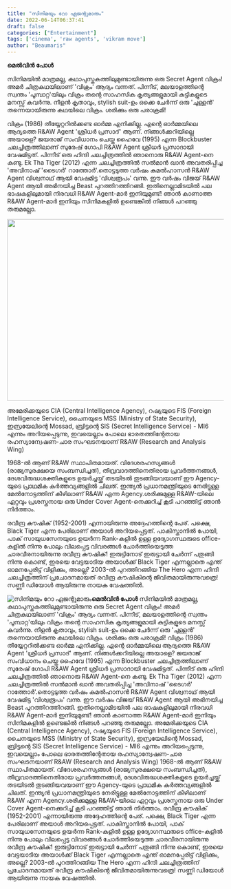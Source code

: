 ```yaml
---
title: "സിനിമയും റോ ഏജന്റുമാരും"
date: 2022-06-14T06:37:41
draft: false
categories: ["Entertainment"]
tags: ['cinema', 'raw agents', 'vikram move']
author: "Beaumaris"
---
```


<strong>മെൽവിൻ പോൾ</strong>

സിനിമയിൽ മാത്രമല്ല, കഥാപുസ്തകത്തിലുമുണ്ടായിരുന്നു ഒരു Secret Agent വിക്രം! അമർ ചിത്രകഥയിലാണ് 'വിക്രം' ആദ്യം വന്നത്. പിന്നീട്, മലയാളത്തിന്റെ സ്വന്തം 'പൂമ്പാറ്റ'യിലും വിക്രം തന്റെ സാഹസിക കൃത്യങ്ങളുമായി കുട്ടികളുടെ മനസ്സ് കവർന്നു. നീളൻ കൃതാവും, stylish suit-ഉം ഒക്കെ ചേർന്ന് ഒരു 'ചുള്ളൻ' തന്നെയായിരുന്നു കഥയിലെ വിക്രം. ശരിക്കും ഒരു പരാക്രമി!

വിക്രം (1986) തീയ്യേറ്ററിൽക്കണ്ട ഓർമ്മ എനിക്കില്ല. എന്റെ ഓർമ്മയിലെ ആദ്യത്തെ R&amp;AW Agent 'ശ്രീധർ പ്രസാദ്' ആണ്. നിങ്ങൾക്കറിയില്ലെ അയാളെ? ജയരാജ് സംവിധാനം ചെയ്ത ഹൈവേ (1995) എന്ന Blockbuster ചലച്ചിത്രത്തിലാണ് സുരേഷ് ഗോപി R&amp;AW Agent ശ്രീധർ പ്രസാദായി വേഷമിട്ടത്. പിന്നീട് ഒരു ഹിന്ദി ചലച്ചിത്രത്തിൽ ഞാനൊരു R&amp;AW Agent-നെ കണ്ടു. Ek Tha Tiger (2012) എന്ന ചലച്ചിത്രത്തിൽ സൽമാൻ ഖാൻ അവതരിപ്പിച്ച 'അവിനാഷ് 'ടൈഗർ' റാത്തോർ'.തൊട്ടടുത്ത വർഷം കമൽഹാസൻ R&amp;AW Agent വിശ്വനാഥ് ആയി വേഷമിട്ട 'വിശ്വരൂപം' വന്നു. ഈ വർഷം വിജയ് R&amp;AW Agent ആയി അഭിനയിച്ച Beast പുറത്തിറത്തിറങ്ങി. ഇതിനെല്ലാമിടയിൽ പല ഭാഷകളിലുമായി നിരവധി R&amp;AW Agent-മാർ ഇനിയുമുണ്ട്! ഞാൻ കാണാത്ത R&amp;AW Agent-മാർ ഇനിയും സിനിമകളിൽ ഉണ്ടെങ്കിൽ നിങ്ങൾ പറഞ്ഞു തരുമല്ലോ.

<img class="size-full wp-image-339262 aligncenter" src="https://cdn.boolokam.com/articles/2022/06/dqqqq.jpeg" alt="" width="759" height="422" />

അമേരിക്കയുടെ CIA (Central Intelligence Agency),
റഷ്യയുടെ FIS (Foreign Intelligence Service),
ചൈനയുടെ MSS (Ministry of State Security),
ഇസ്രയേലിന്റെ Mossad,
ബ്രിട്ടന്റെ SlS (Secret Intelligence Service) - MI6 എന്നും അറിയപ്പെടുന്നു,
ഇവയെല്ലാം പോലെ ഭാരതത്തിന്റേതായ രഹസ്യാന്വേഷണ-ചാര സംഘടനയാണ് R&amp;AW (Research and Analysis Wing)

1968-ൽ ആണ് R&amp;AW സ്ഥാപിതമായത്. വിദേശരഹസ്യങ്ങൾ (രാജ്യസുരക്ഷയെ സംബന്ധിച്ചത്), തീവ്രവാദത്തിനെതിരായ പ്രവർത്തനങ്ങൾ, ദേശവിരുദ്ധശക്തികളുടെ ഉയർച്ചയ്ക്ക് തടയിടൽ തുടങ്ങിയവയാണ് ഈ Agency-യുടെ പ്രാഥമിക കർത്തവ്യങ്ങളിൽ ചിലത്. ഇന്ത്യൻ പ്രധാനമന്ത്രിയുടെ നേരിട്ടുള്ള മേൽനോട്ടത്തിന് കീഴിലാണ് R&amp;AW എന്ന Agency.ശരിക്കുമുള്ള R&amp;AW-യിലെ ഏറ്റവും പ്രശസ്തനായ ഒരു Under Cover Agent-നെക്കുറിച്ച് കൂടി പറഞ്ഞിട്ട് ഞാൻ നിർത്താം.

രവീന്ദ്ര കൗഷിക് (1952-2001) എന്നായിരുന്നു അദ്ദേഹത്തിന്റെ പേര്. പക്ഷെ, Black Tiger എന്ന പേരിലാണ് അയാൾ അറിയപ്പെട്ടത്. പാകിസ്താനിൽ പോയി, പാക് സായുധസേനയുടെ ഉയർന്ന Rank-കളിൽ ഉള്ള ഉദ്യോഗസ്ഥരുടെ office-കളിൽ നിന്നു പോലും വിലപ്പെട്ട വിവരങ്ങൾ ചോർത്തിയെടുത്ത ചാരവീരനായിരുന്നു രവീന്ദ്ര കൗഷിക്! ഇരുട്ടിനോട് ഇരുട്ടായി ചേർന്ന് പതുങ്ങി നിന്നു കൊണ്ട്, ഇരയെ വേട്ടയാടിയ അയാൾക്ക് Black Tiger എന്നല്ലാതെ എന്ത് ഓമനപ്പേരിട്ട് വിളിക്കും, അല്ലെ? 2003-ൽ പുറത്തിറങ്ങിയ The Hero എന്ന ഹിന്ദി ചലച്ചിത്രത്തിന് പ്രചോദനമായത് രവീന്ദ്ര കൗഷികിന്റെ ജീവിതമായിരുന്നുവത്രെ! സണ്ണി ഡിയോൾ ആയിരുന്നു നായക വേഷത്തിൽ.


![സിനിമയും റോ ഏജന്റുമാരും](https://cdn.boolokam.com/articles/2022/06/dqqqq.jpeg)**മെൽവിൻ പോൾ** സിനിമയിൽ മാത്രമല്ല, കഥാപുസ്തകത്തിലുമുണ്ടായിരുന്നു ഒരു Secret Agent വിക്രം! അമർ ചിത്രകഥയിലാണ് 'വിക്രം' ആദ്യം വന്നത്. പിന്നീട്, മലയാളത്തിന്റെ സ്വന്തം 'പൂമ്പാറ്റ'യിലും വിക്രം തന്റെ സാഹസിക കൃത്യങ്ങളുമായി കുട്ടികളുടെ മനസ്സ് കവർന്നു. നീളൻ കൃതാവും, stylish suit-ഉം ഒക്കെ ചേർന്ന് ഒരു 'ചുള്ളൻ' തന്നെയായിരുന്നു കഥയിലെ വിക്രം. ശരിക്കും ഒരു പരാക്രമി! വിക്രം (1986) തീയ്യേറ്ററിൽക്കണ്ട ഓർമ്മ എനിക്കില്ല. എന്റെ ഓർമ്മയിലെ ആദ്യത്തെ R&AW Agent 'ശ്രീധർ പ്രസാദ്' ആണ്. നിങ്ങൾക്കറിയില്ലെ അയാളെ? ജയരാജ് സംവിധാനം ചെയ്ത ഹൈവേ (1995) എന്ന Blockbuster ചലച്ചിത്രത്തിലാണ് സുരേഷ് ഗോപി R&AW Agent ശ്രീധർ പ്രസാദായി വേഷമിട്ടത്. പിന്നീട് ഒരു ഹിന്ദി ചലച്ചിത്രത്തിൽ ഞാനൊരു R&AW Agent-നെ കണ്ടു. Ek Tha Tiger (2012) എന്ന ചലച്ചിത്രത്തിൽ സൽമാൻ ഖാൻ അവതരിപ്പിച്ച 'അവിനാഷ് 'ടൈഗർ' റാത്തോർ'.തൊട്ടടുത്ത വർഷം കമൽഹാസൻ R&AW Agent വിശ്വനാഥ് ആയി വേഷമിട്ട 'വിശ്വരൂപം' വന്നു. ഈ വർഷം വിജയ് R&AW Agent ആയി അഭിനയിച്ച Beast പുറത്തിറത്തിറങ്ങി. ഇതിനെല്ലാമിടയിൽ പല ഭാഷകളിലുമായി നിരവധി R&AW Agent-മാർ ഇനിയുമുണ്ട്! ഞാൻ കാണാത്ത R&AW Agent-മാർ ഇനിയും സിനിമകളിൽ ഉണ്ടെങ്കിൽ നിങ്ങൾ പറഞ്ഞു തരുമല്ലോ. അമേരിക്കയുടെ CIA (Central Intelligence Agency), റഷ്യയുടെ FIS (Foreign Intelligence Service), ചൈനയുടെ MSS (Ministry of State Security), ഇസ്രയേലിന്റെ Mossad, ബ്രിട്ടന്റെ SlS (Secret Intelligence Service) - MI6 എന്നും അറിയപ്പെടുന്നു, ഇവയെല്ലാം പോലെ ഭാരതത്തിന്റേതായ രഹസ്യാന്വേഷണ-ചാര സംഘടനയാണ് R&AW (Research and Analysis Wing) 1968-ൽ ആണ് R&AW സ്ഥാപിതമായത്. വിദേശരഹസ്യങ്ങൾ (രാജ്യസുരക്ഷയെ സംബന്ധിച്ചത്), തീവ്രവാദത്തിനെതിരായ പ്രവർത്തനങ്ങൾ, ദേശവിരുദ്ധശക്തികളുടെ ഉയർച്ചയ്ക്ക് തടയിടൽ തുടങ്ങിയവയാണ് ഈ Agency-യുടെ പ്രാഥമിക കർത്തവ്യങ്ങളിൽ ചിലത്. ഇന്ത്യൻ പ്രധാനമന്ത്രിയുടെ നേരിട്ടുള്ള മേൽനോട്ടത്തിന് കീഴിലാണ് R&AW എന്ന Agency.ശരിക്കുമുള്ള R&AW-യിലെ ഏറ്റവും പ്രശസ്തനായ ഒരു Under Cover Agent-നെക്കുറിച്ച് കൂടി പറഞ്ഞിട്ട് ഞാൻ നിർത്താം. രവീന്ദ്ര കൗഷിക് (1952-2001) എന്നായിരുന്നു അദ്ദേഹത്തിന്റെ പേര്. പക്ഷെ, Black Tiger എന്ന പേരിലാണ് അയാൾ അറിയപ്പെട്ടത്. പാകിസ്താനിൽ പോയി, പാക് സായുധസേനയുടെ ഉയർന്ന Rank-കളിൽ ഉള്ള ഉദ്യോഗസ്ഥരുടെ office-കളിൽ നിന്നു പോലും വിലപ്പെട്ട വിവരങ്ങൾ ചോർത്തിയെടുത്ത ചാരവീരനായിരുന്നു രവീന്ദ്ര കൗഷിക്! ഇരുട്ടിനോട് ഇരുട്ടായി ചേർന്ന് പതുങ്ങി നിന്നു കൊണ്ട്, ഇരയെ വേട്ടയാടിയ അയാൾക്ക് Black Tiger എന്നല്ലാതെ എന്ത് ഓമനപ്പേരിട്ട് വിളിക്കും, അല്ലെ? 2003-ൽ പുറത്തിറങ്ങിയ The Hero എന്ന ഹിന്ദി ചലച്ചിത്രത്തിന് പ്രചോദനമായത് രവീന്ദ്ര കൗഷികിന്റെ ജീവിതമായിരുന്നുവത്രെ! സണ്ണി ഡിയോൾ ആയിരുന്നു നായക വേഷത്തിൽ.
